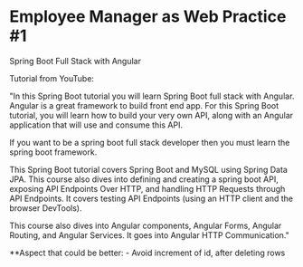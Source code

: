 # Employee Manager as Web Practice #1
Spring Boot Full Stack with Angular

Tutorial from YouTube:

"In this Spring Boot tutorial you will learn Spring Boot full stack with Angular. Angular is a great framework to build front end app. For this Spring Boot tutorial, you will learn how to build your very own API, along with an Angular application that will use and consume this API.

If you want to be a spring boot full stack developer then you must learn the spring boot framework.

This Spring Boot tutorial covers Spring Boot and MySQL using Spring Data JPA. This course also dives into defining and creating a spring boot API, exposing API Endpoints Over HTTP, and  handling HTTP Requests through API Endpoints. It covers testing API Endpoints (using an HTTP client and the browser DevTools).

This course also dives into Angular components, Angular Forms, Angular Routing, and Angular Services. It goes into Angular HTTP Communication."


**Aspect that could be better: - Avoid increment of id, after deleting rows 
